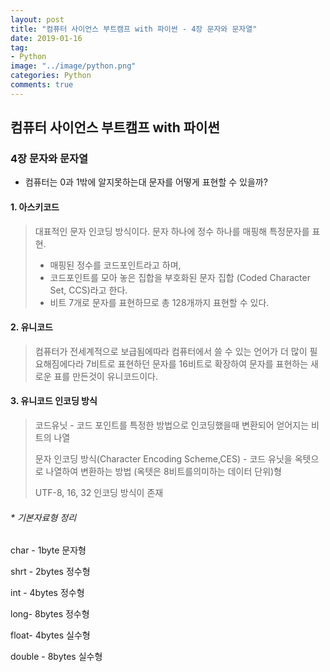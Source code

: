 ```yaml
---
layout: post
title: "컴퓨터 사이언스 부트캠프 with 파이썬 - 4장 문자와 문자열"
date: 2019-01-16
tag:
- Python
image: "../image/python.png"
categories: Python
comments: true
---
```


## 컴퓨터 사이언스 부트캠프 with 파이썬



### 4장 문자와 문자열

- 컴퓨터는 0과 1밖에 알지못하는대 문자를 어떻게 표현할 수 있을까?



#### 1. 아스키코드

> 대표적인 문자 인코딩 방식이다. 문자 하나에 정수 하나를 매핑해 특정문자를 표현.
>
> * 매핑된 정수를 코드포인트라고 하며,
> * 코드포인트를 모아 놓은 집합을 부호화된 문자 집합 (Coded Character Set, CCS)라고 한다.
> * 비트 7개로 문자를 표현하므로 총 128개까지 표현할 수 있다.

#### 2. 유니코드

> 컴퓨터가 전세계적으로 보급됨에따라 컴퓨터에서 쓸 수 있는 언어가 더 많이 필요해짐에다라 7비트로 표현하던 문자를 16비트로 확장하여 문자를 표현하는 새로운 표를 만든것이 유니코드이다.

#### 3. 유니코드 인코딩 방식

> 코드유닛 - 코드 포인트를 특정한 방법으로 인코딩했을때 변환되어 얻어지는 비트의 나열
>
> 문자 인코딩 방식(Character Encoding Scheme,CES) - 코드 유닛을 옥텟으로 나열하여 변환하는 방법 (옥텟은 8비트를의미하는 데이터 단위)형
>
> UTF-8, 16, 32 인코딩 방식이 존재



###### * 기본자료형 정리

char - 1byte 문자형

shrt - 2bytes 정수형

int - 4bytes 정수형

long- 8bytes 정수형

float- 4bytes 실수형

double - 8bytes 실수형

